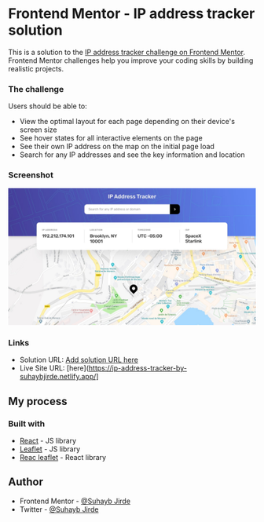 # Frontend Mentor - IP address tracker solution

This is a solution to the [IP address tracker challenge on Frontend Mentor](https://www.frontendmentor.io/challenges/ip-address-tracker-I8-0yYAH0). Frontend Mentor challenges help you improve your coding skills by building realistic projects. 

### The challenge

Users should be able to:

- View the optimal layout for each page depending on their device's screen size
- See hover states for all interactive elements on the page
- See their own IP address on the map on the initial page load
- Search for any IP addresses and see the key information and location

### Screenshot

![](./src/assets/desktop-design.jpg)


### Links

- Solution URL: [Add solution URL here](https://your-solution-url.com)
- Live Site URL: [here](https://ip-address-tracker-by-suhaybjirde.netlify.app/]

## My process

### Built with
- [React](https://reactjs.org/) - JS library
- [Leaflet](https://leafletjs.com/) - JS library
- [Reac leaflet](https://react-leaflet.js.org/) - React library


## Author

- Frontend Mentor - [@Suhayb Jirde](https://www.frontendmentor.io/profile/suhaybjirde)
- Twitter - [@Suhayb Jirde](https://twitter.com/suhaybjirde)
